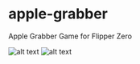# apple-grabber
Apple Grabber Game for Flipper Zero

![alt text](https://github.com/d7d8/apple-grabber/tree/main/screenshots/Menu.png "Menu")
![alt text](https://github.com/d7d8/apple-grabber/tree/main/screenshots/Game.png "Main Game")
